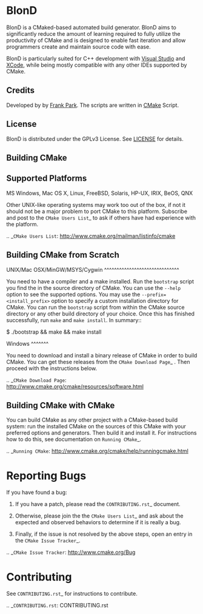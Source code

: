 BlonD
=====

BlonD is a CMaked-based automated build generator. BlonD aims to significantly reduce the amount of learning required to fully utilize the productivity of CMake and is designed to enable fast iteration and allow programmers create and maintain source code with ease.

BlonD is particularly suited for C++ development with [Visual Studio](http://www.visualstudio.com/) and [XCode](https://developer.apple.com/xcode/), while being mostly compatible with any other IDEs supported by CMake.

Credits
-------

Developed by by [Frank Park](https://www.linkedin.com/profile/view?id=365243381). The scripts are written in [CMake](http://www.cmake.org/) Script.

License
-------

BlonD is distributed under the GPLv3 License.
See [LICENSE](https://raw.github.com/piaoasd123/CMake/master/LICENSE) for details.

Building CMake
--------------

Supported Platforms
-------------------

MS Windows, Mac OS X, Linux, FreeBSD, Solaris, HP-UX, IRIX, BeOS, QNX

Other UNIX-like operating systems may work too out of the box, if not
it should not be a major problem to port CMake to this platform.
Subscribe and post to the `CMake Users List`_ to ask if others have
had experience with the platform.

.. _`CMake Users List`: http://www.cmake.org/mailman/listinfo/cmake

Building CMake from Scratch
---------------------------

UNIX/Mac OSX/MinGW/MSYS/Cygwin
^^^^^^^^^^^^^^^^^^^^^^^^^^^^^^

You need to have a compiler and a make installed.
Run the ``bootstrap`` script you find the in the source directory of CMake.
You can use the ``--help`` option to see the supported options.
You may use the ``--prefix=<install_prefix>`` option to specify a custom
installation directory for CMake. You can run the ``bootstrap`` script from
within the CMake source directory or any other build directory of your
choice. Once this has finished successfully, run ``make`` and
``make install``.  In summary::

 $ ./bootstrap && make && make install

Windows
^^^^^^^

You need to download and install a binary release of CMake in order to build
CMake.  You can get these releases from the `CMake Download Page`_ .  Then
proceed with the instructions below.

.. _`CMake Download Page`: http://www.cmake.org/cmake/resources/software.html

Building CMake with CMake
-------------------------

You can build CMake as any other project with a CMake-based build system:
run the installed CMake on the sources of this CMake with your preferred
options and generators. Then build it and install it.
For instructions how to do this, see documentation on `Running CMake`_.

.. _`Running CMake`: http://www.cmake.org/cmake/help/runningcmake.html

Reporting Bugs
==============

If you have found a bug:

1. If you have a patch, please read the `CONTRIBUTING.rst`_ document.

2. Otherwise, please join the the `CMake Users List`_ and ask about
   the expected and observed behaviors to determine if it is really
   a bug.

3. Finally, if the issue is not resolved by the above steps, open
   an entry in the `CMake Issue Tracker`_.

.. _`CMake Issue Tracker`: http://www.cmake.org/Bug

Contributing
============

See `CONTRIBUTING.rst`_ for instructions to contribute.

.. _`CONTRIBUTING.rst`: CONTRIBUTING.rst